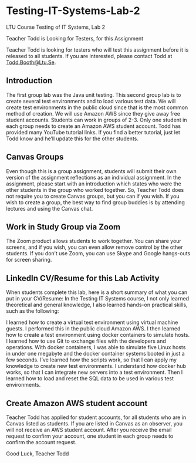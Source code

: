 # Testing-IT-Systems-Lab-2
LTU Course Testing of IT Systems, Lab 2

Teacher Todd is Looking for Testers, for this Assignment

Teacher Todd is looking for testers who will test this assignment before it is released to all students.  If you are interested, please contact Todd at Todd.Booth@Ltu.Se.  

## Introduction

The first group lab was the Java unit testing.  This second group lab is to create several test environments and to load various test data.  We will create test environments in the public cloud since that is the most common method of creation.  We will use Amazon AWS since they give away free student accounts.  Students can work in groups of 2-3.  Only one student in each group needs to create an Amazon AWS student account.  Todd has provided many YouTube tutorial links.  If you find a better tutorial, just let Todd know and he’ll update this for the other students.

## Canvas Groups

Even though this is a group assignment, students will submit their own version of the assignment reflections as an individual assignment.  In the assignment, please start with an introduction which states who were the other students in the group who worked together.  So, Teacher Todd does not require you to create Canvas groups, but you can if you wish.  If you wish to create a group, the best way to find group buddies is by attending lectures and using the Canvas chat.

## Work in Study Group via Zoom

The Zoom product allows students to work together.  You can share your screens, and if you wish, you can even allow remove control by the other students.  If you don’t use Zoom, you can use Skype and Google hangs-outs for screen sharing.

## LinkedIn CV/Resume for this Lab Activity

When students complete this lab, here is a short summary of what you can put in your CV/Resume:
In the Testing IT Systems course, I not only learned theoretical and general knowledge, I also learned hands-on practical skills, such as the following:

I learned how to create a virtual test environment using virtual machine guests.  I performed this in the public cloud Amazon AWS.  I then learned how to create a test environment using docker containers to simulate hosts.  I learned how to use Git to exchange files with the developers and operations.  With docker containers, I was able to simulate five Linux hosts in under one megabyte and the docker container systems booted in just a few seconds.  I’ve learned how the scripts work, so that I can apply my knowledge to create new test environments.  I understand how docker hub works, so that I can integrate new servers into a test environment.  Then I learned how to load and reset the SQL data to be used in various test environments.

## Create Amazon AWS student account

Teacher Todd has applied for student accounts, for all students who are in Canvas listed as students.  If you are listed in Canvas as an observer, you will not receive an AWS student account.  After you receive the email request to confirm your account, one student in each group needs to confirm the account request.

Good Luck, Teacher Todd
